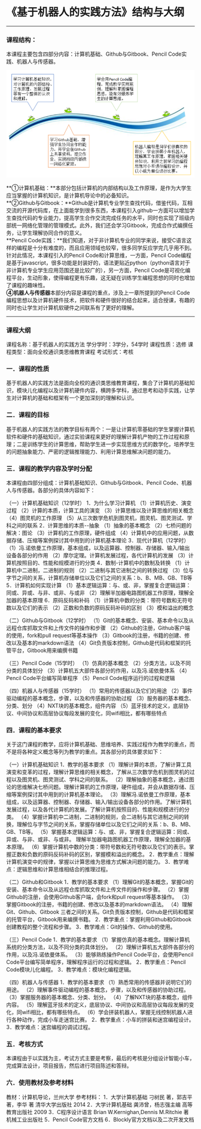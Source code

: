 # 《基于机器人的实践方法》结构与大纲
---

### 课程结构：
本课程主要包含四部分内容：计算机基础、Github与Gitbook、Pencil Code实践、机器人与传感器。

![](/assets/p1.png)

**①计算机基础：**本部分包括计算机的内部结构以及工作原理，是作为大学生应当掌握的计算机知识，是计算机导论中的必备知识。<br>
**②Github与Gitbook：**Github是计算机专业学生查找代码，借鉴代码，互相交流的开源代码库，在上面能学到很多东西，本课程引入github一方面可以增加学生查找代码的专业能力，提高学生合作交流完成任务的水平，同时也实现了班级内部统一网络化管理的管理模式。此外，我们还会学习Gitbook，完成合作式编撰任务，让学生理解协同合作的意义。<br>
**Pencil Code实践：**我们知道，对于非计算机专业的同学来说，接受C语言这样的编程是十分有难度的，而且应用领域也较窄，很多同学反应学完几乎用不到。针对此情况，本课程引入的Pencil Code和计算思维，一方面，Pencil Code编程是基于javascript，很多功能是封装好的，语法更贴近python（python语言对于非计算机专业学生应用范围还是比较广的），另一方面，Pencil Code是可视化编程平台，生动形象，使得编程更有乐趣，这无疑在训练学生编程思想的同时也增加了课程的趣味性。<br>
**④机器人与传感器**本部分内容是课程的重点，涉及上一章所提到的Pencil Code编程思想以及计算机硬件技术，把软件和硬件很好的结合起来，适合授课，有趣的同时也让学生对计算机软硬件之间联系有了更好的理解。

---

### 课程大纲

课程名称：基于机器人的实践方法
学分学时：3学分，54学时
课程性质：选修
课程类型：面向全校通识类思维教育课程
考试形式：考核

### 一．课程的性质
基于机器人的实践方法是面向全校的通识类思维教育课程，集合了计算机的基础知识，模块儿化编程以及计算机硬件内容，横跨多学科，通过思考和动手实践，让学生对计算机的基础和框架有一个更加深刻的理解和认识。

### 二．课程的目标
基于机器人的实践方法的教学目标有两个：一是让计算机零基础的学生掌握计算机软件和硬件的基础知识，通过实验课程来更好的理解计算机产物的工作过程和原理；二是训练学生的计算思维，帮助学生进一步实现思维方式的数学化，培养学生的问题抽象能力、严密的逻辑推理能力、利用计算思维解决问题的能力。

### 三．课程的教学内容及学时分配
本课程由四部分组成：计算机基础知识、Github与Gitbook、Pencil Code、机器人与传感器。各部分的具体内容如下：

（一）计算机基础知识（12学时）
1．为什么学习计算机
（1）计算机历史、演变过程
（2）计算的本质，计算工具的演变
（3）计算思维以及计算思维的相关概念
（4）图灵机的工作原理
（5）从三次数学危机到图灵机，图灵机、图灵测试、学科之间的联系
2．计算思维的本质--抽象
（1）抽象的基本概念
（2）七桥问题的解决：图论
（3）计算机的工作原理，硬件组成
（4）计算机中的应用问题，从数据存储、压缩等案例探讨其中用到的计算机基本理论
3．现代计算机（12学时）
（1）冯.诺依曼工作原理，基本组成，以及运算器、控制器、存储器、输入/输出设备各部分的作用
（2）摩尔定理。计算机发展过程，各代计算机的发展
（3）计算机按照目的、性能和规模进行的分类
4．数制-计算机中的数制及转换
（1）计算机中二进制，二进制的规则
（2）二进制与其它进制之间的转换过程
（3）位与字节之间的关系，计算机存储单位以及它们之间的关系：b、B、MB、GB、TB等
5．计算机如何实现计算
（1）基本逻辑运算：与、或、非，掌握复合逻辑运算：同或、异或、与非、或非、与或非
（2）理解半加器电路图机器工作原理，理解全加器的基本原理
6．原码反码和补码
（1）计算机中数的分类：带符号数和无符号数以及它们的表示
（2）正数和负数的原码反码补码的区别
（3）模和溢出的概念

（二）Github与Gitbook（12学时）
（1）Git的基本概念、安装、基本命令以及从远程仓库抓取文件和上传文件的操作和步骤
（2）Github的注册，Github客户端的使用，fork和pull request等基本操作
（3）Gitbook的注册，书籍的创建、修改以及基本的markdown语法
（4）Git负责版本控制，Github是代码和框架的托管平台，Gitbook用来编撰书籍

（三）Pencil Code（15学时）
（1）仿真的基本概念
（2）分类方法，以及不同分类的具体划分
（3）计算机五大部件各部分的作用，以及冯.诺依曼体系
（4）Pencil Code平台编写简单程序
（5）Pencil Code程序运行的过程和逻辑

（四）机器人与传感器（15学时）
（1）常用的传感器以及它们的用途
（2）事件驱动编程的基本概念，步骤，以及和传感器的协助过程
（3）服务器的基本概念、分类、划分
（4）NXT块的基本概念，组件内容
（5）蓝牙技术的定义，底层协议、中间协议和高层协议每段发展的变化，同wifi相比，都有哪些特点

### 四．课程的基本要求
关于这门课程的教学，应将计算机基础、思维培养、实践过程作为教学的重点，而不是将各种定义概念等列为教学的重点。其各部分的具体要求如下：

（一）计算机基础知识
1．教学的基本要求
（1）理解计算的本质，了解计算工具演变和变革的过程，理解计算思维的相关概念，了解从三次数学危机到图灵机的过程以及图灵机、图灵测试、学科之间的联系。
（2）理解抽象的基本概念，通过图论的思维解决七桥问题。理解计算机的工作原理，硬件组成，并会从数据存储、压缩等案例探讨其中用到的计算机基本理论。
（3）理解冯.诺依曼工作原理，基本组成，以及运算器、控制器、存储器、输入/输出设备各部分的作用。了解计算机发展过程，以及各代计算机的发展。了解计算机按照目的、性能和规模进行的分类。
（4）掌握计算机中二进制，二进制的规则，会二进制与其它进制之间的转换，理解位与字节之间的关系，掌握存储单位以及它们之间的关系：b、B、MB、GB、TB等。
（5）掌握基本逻辑运算：与、或、非，掌握复合逻辑运算：同或、异或、与非、或非、与或非。
理解半加器电路图机器工作原理，理解全加器的基本原理。
（6）掌握计算机中数的分类：带符号数和无符号数以及它们的表示。掌握正数和负数的原码反码补码的区别，掌握模和溢出的概念。
2．教学重点：理解计算机演变中的规律，掌握以计算思维为思维方式解决问题的能力。
3．教学难点：逻辑思维和计算思维相结合的推理过程。

（二）Github和Gitbook
1．教学的基本要求
（1）理解Git的基本概念，掌握Git的安装、基本命令以及从远程仓库抓取文件和上传文件的操作和步骤。
（2）掌握Github的注册，会使用Github客户端，会fork和pull request等基本操作。
（3）掌握Gitbook的注册，书籍的创建、修改以及基本的markdown语法。
（4）理解Git、Github、Gitbook 三者之间的关系。Git负责版本控制，Github是代码和框架的托管平台，Gitbook用来编撰书籍。
2．教学重点：掌握利用Github和Gitbook创建教程的整个流程和步骤。
3．教学难点：Git的操作、Github的使用。

（三）Pencil Code
1．教学的基本要求
（1）掌握仿真的基本概念。理解计算机系统的分类方法，以及不同分类的具体划分。
（2）理解计算机五大部件各部分的作用，以及冯.诺依曼体系。
（3）能够熟练操作Pencil Code平台，会使用Pencil Code平台编写简单程序，理解程序运行的过程和逻辑。
2．教学重点：Pencil Code模块儿化编程。
3．教学难点：模块化编程逻辑。

（四）机器人与传感器
1．教学的基本要求
（1）熟悉常用的传感器并说明它们的用途。
（2）理解事件驱动编程的基本概念，步骤，以及和传感器的协助过程。
（3）掌握服务器的基本概念、分类、划分。
（4）了解NXT块的基本概念，组件内容。
（5）理解蓝牙技术的定义，底层协议、中间协议和高层协议每段发展的变化，同wifi相比，都有哪些特点。
（6）学会拼装机器人，掌握无线控制机器人进行各种动作，完成小车走迷宫比赛。
2．教学重点：小车的拼装和迷宫编程设计。
3．教学难点：迷宫编程的调试过程。

### 五．考核方式
本课程由于以实践为主，考试方式主要是考察，最后的考核是分组设计智能小车，完成算法设计，项目报告，然后进行项目陈述和答辩。

### 六．使用教材及参考材料
教材：计算机导论，兰州大学
参考材料：
1．大学计算机基础 刁树民 著，郭吉平 著，李华 著 清华大学出版社 2014
2．大学计算机基础 龚沛曾，杨志强主编 高等教育出版社 2009
3．C程序设计语言 Brian W.Kernighan,Dennis M.Ritchie 著 机械工业出版社
5．Pencil Code官方文档
6．Blockly官方文档以及二次开发文档
